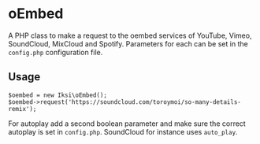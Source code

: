 # oEmbed

A PHP class to make a request to the oembed services of YouTube, Vimeo, SoundCloud, MixCloud and Spotify. Parameters for each can be set in the `config.php` configuration file.

## Usage

````
$oembed = new Iksi\oEmbed();
$oembed->request('https://soundcloud.com/toroymoi/so-many-details-remix');
````

For autoplay add a second boolean parameter and make sure the correct autoplay is set in `config.php`. SoundCloud for instance uses `auto_play`.
